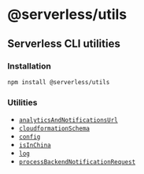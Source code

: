 # @serverless/utils

## Serverless CLI utilities

### Installation

```bash
npm install @serverless/utils
```

### Utilities

- [`analyticsAndNotificationsUrl`](docs/analytics-and-notifications-url.md)
- [`cloudformationSchema`](docs/cloudformation-schema.md)
- [`config`](docs/config.md)
- [`isInChina`](docs/is-in-china.md)
- [`log`](docs/log.md)
- [`processBackendNotificationRequest`](docs/process-backend-notification-request.md)
